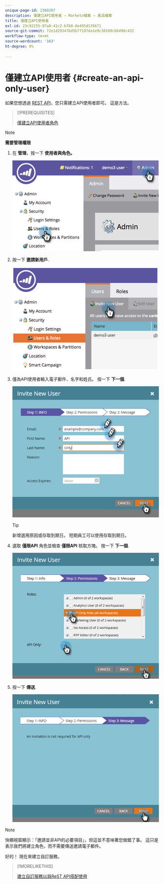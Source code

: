 ```yaml
---
unique-page-id: 2360207
description: 僅建立API使用者 — Marketo檔案 — 產品檔案
title: 僅建立API使用者
exl-id: 23c92255-07a8-41c2-b7b8-8e495d135671
source-git-commit: 72e1d29347bd5b77107da1e9c30169cb6490c432
workflow-type: tm+mt
source-wordcount: '163'
ht-degree: 0%

---
```


# 僅建立API使用者 {#create-an-api-only-user}

如果您想透過 [REST API](https://developers.marketo.com/documentation/rest/)，您只需建立API使用者即可。 這是方法。

>[!PREREQUISITES]
>
>[僅建立API使用者角色](/help/marketo/product-docs/administration/users-and-roles/create-an-api-only-user-role.md)

>[!NOTE]
>
>**需要管理權限**

1. 在 **管理**，按一下 **使用者與角色。**

   ![](assets/image2014-9-17-9-3a31-3a31.png)

1. 按一下 **邀請新用戶**.

   ![](assets/image2014-9-17-9-3a32-3a3.png)

1. 僅為API使用者輸入電子郵件、名字和姓氏。 按一下 **下一個**.

   ![](assets/image2016-5-24-10-3a53-3a7.png)

   >[!TIP]
   >
   >新增選用原因或存取到期日。 短期員工可以使用存取到期日。

1. 選取 **僅限API** 角色並檢查 **僅限API** 核取方塊。 按一下 **下一個**.

   ![](assets/four.png)

1. 按一下 **傳送**.

   ![](assets/image2016-5-24-11-3a8-3a20.png)

>[!NOTE]
>
>快顯視窗顯示：「邀請並非API的必要項目」，但這並不意味著您做錯了事。 這只是表示我們將建立角色，而不需要傳送邀請電子郵件。

好的！ 現在來建立自訂服務。

>[!MORELIKETHIS]
>
>[建立自訂服務以與ReST API搭配使用](/help/marketo/product-docs/administration/additional-integrations/create-a-custom-service-for-use-with-rest-api.md)

